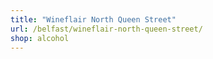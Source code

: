 ```yaml
---
title: "Wineflair North Queen Street"
url: /belfast/wineflair-north-queen-street/
shop: alcohol
---
```

